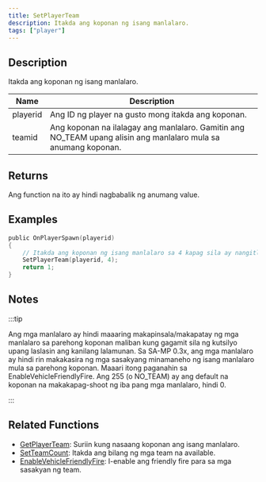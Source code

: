 ```yaml
---
title: SetPlayerTeam
description: Itakda ang koponan ng isang manlalaro.
tags: ["player"]
---
```


## Description

Itakda ang koponan ng isang manlalaro.

| Name     | Description                                                                    |
| -------- | ------------------------------------------------------------------------------ |
| playerid | Ang ID ng player na gusto mong itakda ang koponan.                             |
| teamid   | Ang koponan na ilalagay ang manlalaro. Gamitin ang NO_TEAM upang alisin ang manlalaro mula sa anumang koponan. |

## Returns

Ang function na ito ay hindi nagbabalik ng anumang value.

## Examples

```c
public OnPlayerSpawn(playerid)
{
    // Itakda ang koponan ng isang manlalaro sa 4 kapag sila ay nangitlog
    SetPlayerTeam(playerid, 4);
    return 1;
}
```

## Notes

:::tip

Ang mga manlalaro ay hindi maaaring makapinsala/makapatay ng mga manlalaro sa parehong koponan maliban kung gagamit sila ng kutsilyo upang laslasin ang kanilang lalamunan. Sa SA-MP 0.3x, ang mga manlalaro ay hindi rin makakasira ng mga sasakyang minamaneho ng isang manlalaro mula sa parehong koponan. Maaari itong paganahin sa EnableVehicleFriendlyFire. Ang 255 (o NO_TEAM) ay ang default na koponan na makakapag-shoot ng iba pang mga manlalaro, hindi 0.

:::

## Related Functions

- [GetPlayerTeam](GetPlayerTeam): Suriin kung nasaang koponan ang isang manlalaro.
- [SetTeamCount](SetTeamCount): Itakda ang bilang ng mga team na available.
- [EnableVehicleFriendlyFire](EnableVehicleFriendlyFire): I-enable ang friendly fire para sa mga sasakyan ng team.
